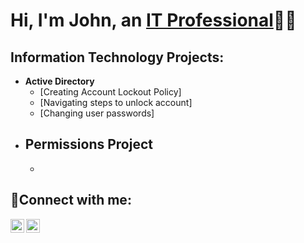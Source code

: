 <h1>Hi, I'm John, an <a href="https://www.linkedin.com/in/john-cicero-a481671b7/">IT Professional</a>👨‍💻</h1>

<h2> Information Technology Projects:</h2>

- <b>Active Directory </b>   
  - [Creating Account Lockout Policy]
  - [Navigating steps to unlock account]
  - [Changing user passwords]
- <b>Permissions Project</b>
  - 
  - 

<h2>🤳Connect with me:</h2>

[<img align="left" alt="Josh | LinkedIn" width="22px" src="https://cdn.jsdelivr.net/npm/simple-icons@v3/icons/linkedin.svg" />][linkedin]
[<img align="left" alt="Josh | Instagram" width="22px" src="https://cdn.jsdelivr.net/npm/simple-icons@v3/icons/instagram.svg" />][instagram]

[instagram]: https://www.instagram.com/J.Cicer00
[linkedin]: https://www.linkedin.com/in/john-cicero-a481671b7/
